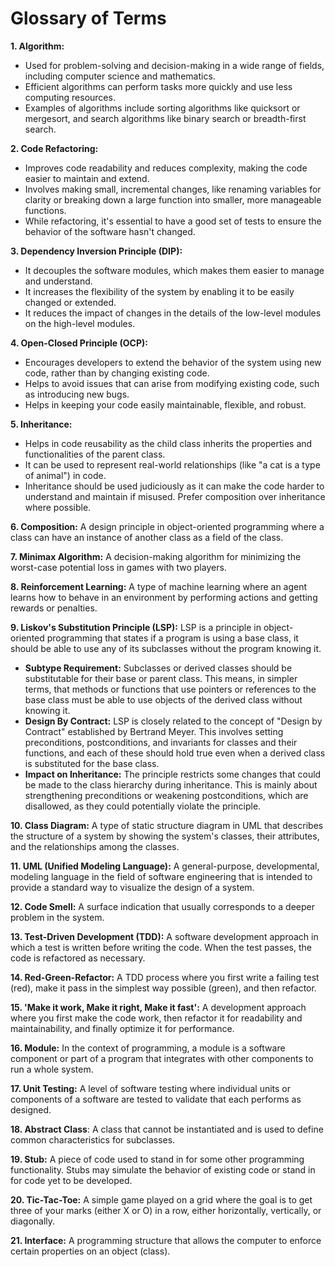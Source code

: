 # Glossary of Terms

**1. Algorithm:**
   * Used for problem-solving and decision-making in a wide range of fields, including computer science and mathematics.
   * Efficient algorithms can perform tasks more quickly and use less computing resources.
   * Examples of algorithms include sorting algorithms like quicksort or mergesort, and search algorithms like binary search or breadth-first search.

**2. Code Refactoring:**
   * Improves code readability and reduces complexity, making the code easier to maintain and extend.
   * Involves making small, incremental changes, like renaming variables for clarity or breaking down a large function into smaller, more manageable functions.
   * While refactoring, it's essential to have a good set of tests to ensure the behavior of the software hasn't changed.

**3. Dependency Inversion Principle (DIP):**
   * It decouples the software modules, which makes them easier to manage and understand.
   * It increases the flexibility of the system by enabling it to be easily changed or extended.
   * It reduces the impact of changes in the details of the low-level modules on the high-level modules.

**4. Open-Closed Principle (OCP):**
   * Encourages developers to extend the behavior of the system using new code, rather than by changing existing code.
   * Helps to avoid issues that can arise from modifying existing code, such as introducing new bugs.
   * Helps in keeping your code easily maintainable, flexible, and robust.

**5. Inheritance:**
   * Helps in code reusability as the child class inherits the properties and functionalities of the parent class.
   * It can be used to represent real-world relationships (like "a cat is a type of animal") in code.
   * Inheritance should be used judiciously as it can make the code harder to understand and maintain if misused. Prefer composition over inheritance where possible.


**6. Composition:** A design principle in object-oriented programming where a class can have an instance of another class as a field of the class.

**7. Minimax Algorithm:** A decision-making algorithm for minimizing the worst-case potential loss in games with two players.

**8. Reinforcement Learning:** A type of machine learning where an agent learns how to behave in an environment by performing actions and getting rewards or penalties.

**9. Liskov's Substitution Principle (LSP):** LSP is a principle in object-oriented programming that states if a program is using a base class, it should be able to use any of its subclasses without the program knowing it.
  - **Subtype Requirement:** Subclasses or derived classes should be substitutable for their base or parent class. This means, in simpler terms, that methods or functions that use pointers or references to the base class must be able to use objects of the derived class without knowing it.
  - **Design By Contract:** LSP is closely related to the concept of "Design by Contract" established by Bertrand Meyer. This involves setting preconditions, postconditions, and invariants for classes and their functions, and each of these should hold true even when a derived class is substituted for the base class.
  - **Impact on Inheritance:** The principle restricts some changes that could be made to the class hierarchy during inheritance. This is mainly about strengthening preconditions or weakening postconditions, which are disallowed, as they could potentially violate the principle.


**10. Class Diagram:** A type of static structure diagram in UML that describes the structure of a system by showing the system's classes, their attributes, and the relationships among the classes.

**11. UML (Unified Modeling Language):** A general-purpose, developmental, modeling language in the field of software engineering that is intended to provide a standard way to visualize the design of a system.

**12. Code Smell:** A surface indication that usually corresponds to a deeper problem in the system.

**13. Test-Driven Development (TDD):** A software development approach in which a test is written before writing the code. When the test passes, the code is refactored as necessary.

**14. Red-Green-Refactor:** A TDD process where you first write a failing test (red), make it pass in the simplest way possible (green), and then refactor.

**15. 'Make it work, Make it right, Make it fast':** A development approach where you first make the code work, then refactor it for readability and maintainability, and finally optimize it for performance.

**16. Module:** In the context of programming, a module is a software component or part of a program that integrates with other components to run a whole system.

**17. Unit Testing:** A level of software testing where individual units or components of a software are tested to validate that each performs as designed.

**18. Abstract Class**: A class that cannot be instantiated and is used to define common characteristics for subclasses.

**19. Stub:** A piece of code used to stand in for some other programming functionality. Stubs may simulate the behavior of existing code or stand in for code yet to be developed.

**20. Tic-Tac-Toe:** A simple game played on a grid where the goal is to get three of your marks (either X or O) in a row, either horizontally, vertically, or diagonally.

**21. Interface:** A programming structure that allows the computer to enforce certain properties on an object (class).